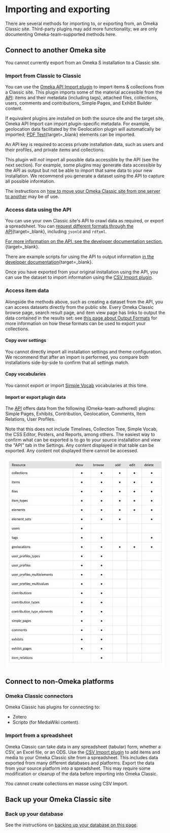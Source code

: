 # Importing and exporting

There are several methods for importing to, or exporting from, an Omeka Classic site. Third-party plugins may add more functionality; we are only documenting Omeka-team-supported methods here. 

## Connect to another Omeka site

You cannot currently export from an Omeka S installation to a Classic site. 

### Import from Classic to Classic

You can use the [Omeka API Import plugin](../Plugins/Omeka_API_Import.md) to import items & collections from a Classic site. This plugin imports some of the material accessible from the [API](../Admin/Settings/API_Settings.md): items and their metadata (including tags), attached files, collections, users, comments and contributions, Simple Pages, and Exhibit Builder content. 

If equivalent plugins are installed on both the source site and the target site, Omeka API Import can import plugin-specific metadata. For example, geolocation data facilitated by the Geolocation plugin will automatically be imported; [PDF Text](https://omeka.org/classic/plugins/PdfText/){target=_blank} elements can be imported.

An API key is required to access private installation data, such as users and their profiles, and private items and collections. 

This plugin will *not* import all possible data accessible by the API (see the next section). For example, some plugins may generate data accessible by the API as output but not be able to import that same data to your new installation. We recommend you generate a dataset using the API to capture all possible information.

The instructions on [how to move your Omeka Classic site from one server to another](Moving_to_Another_Server.md) may be of use. 

### Access data using the API

You can use your own Classic site's API to crawl data as required, or export a spreadsheet. You can [request different formats through the API](https://omeka.org/s/docs/developer/api/rest_api/#responses){target=_blank}, including `jsonld` and `rdfxml`. 

[For more information on the API, see the developer documentation section.](https://omeka.org/s/docs/developer/api/){target=_blank}.

There are example scripts for using the API to output information [in the developer documentation](https://omeka.readthedocs.io/en/latest/Reference/api/examples.html){target=_blank}.

Once you have exported from your original installation using the API, you can use the dataset to import information using the [CSV Import plugin](../Plugins/CSVImport.md).

### Access item data

Alongside the methods above, such as creating a dataset from the API, you can access datasets directly from the public site. Every Omeka Classic browse page, search result page, and item view page has links to output the data contained in the results set: see [this page about Output Formats](Output_Formats.md) for more information on how these formats can be used to export your collections. 

#### Copy over settings

You cannot directly import all installation settings and theme configuration. We recommend that after an import is performed, you compare both installations side-by-side to confirm that all settings match. 

#### Copy vocabularies

You cannot export or import [Simple Vocab](plugins/SimpleVocab.md) vocabularies at this time. 

#### Import or export plugin data

The [API](../Admin/Settings/API_Settings.md) offers data from the following (Omeka-team-authored) plugins: Simple Pages, Exhibits, Contribution, Geolocation, Comments, Item Relations, User Profiles. 

Note that this does not include Timelines, Collection Tree, Simple Vocab, the CSS Editor, Posters, and Reports, among others. The easiest way to confirm what can be exported is to go to your source installation and view the "API" tab in the Settings. Any content displayed in that table can be exported. Any content not displayed there cannot be accessed. 

![The API table displaying all Omeka-team-authored plugin content available for access.](../doc_files/APItable.png)

## Connect to non-Omeka platforms

### Omeka Classic connectors

Omeka Classic has plugins for connecting to:

- Zotero
- Scripto (for MediaWiki content).

### Import from a spreadsheet

Omeka Classic can take data in any spreadsheet (tabular) form, whether a CSV, an Excel file, or an ODS. Use the [CSV Import plugin](../Plugins/CSVImport.md) to add items and media to your Omeka Classic site from a spreadsheet. This includes data exported from many different databases and platforms. Export the data from your source platform into a spreadsheet. This may require some modification or cleanup of the data before importing into Omeka Classic. 

You cannot create collections en masse using CSV Import.  

## Back up your Omeka Classic site

### Back up your database

See the instructions on [backing up your database on this page](Backing_up_an_Omeka_Database.md).